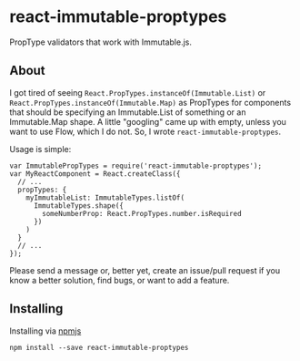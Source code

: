 # react-immutable-proptypes
PropType validators that work with Immutable.js.

## About
I got tired of seeing `React.PropTypes.instanceOf(Immutable.List)` or `React.PropTypes.instanceOf(Immutable.Map)` as PropTypes for components that should be specifying an Immutable.List of something or an Immutable.Map shape. A little "googling" came up with empty, unless you want to use Flow, which I do not. So, I wrote `react-immutable-proptypes`.

Usage is simple:

    var ImmutablePropTypes = require('react-immutable-proptypes');
    var MyReactComponent = React.createClass({
      // ...
      propTypes: {
        myImmutableList: ImmutableTypes.listOf(
          ImmutableTypes.shape({
            someNumberProp: React.PropTypes.number.isRequired
          })
        )
      }
      // ...
    });

Please send a message or, better yet, create an issue/pull request if you know a better solution, find bugs, or want to add a feature.

## Installing
Installing via [npmjs](https://www.npmjs.com/package/react-immutable-proptypes)

    npm install --save react-immutable-proptypes
